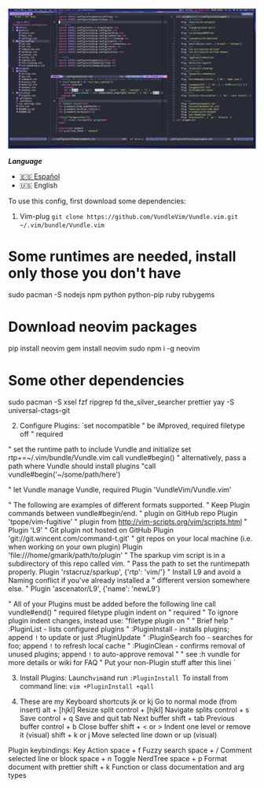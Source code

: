 ![.vim](./neovim.png)

***Language***
- [🇪🇸 Español](./README.es.md)
- 🇺🇸 English

To use this config, first download some dependencies:

1.  Vim-plug
`git clone https://github.com/VundleVim/Vundle.vim.git ~/.vim/bundle/Vundle.vim
`

# Some runtimes are needed, install only those you don't have
sudo pacman -S nodejs npm python python-pip ruby rubygems

# Download neovim packages
pip install neovim
gem install neovim
sudo npm i -g neovim

# Some other dependencies
sudo pacman -S xsel fzf ripgrep fd the_silver_searcher prettier
yay -S universal-ctags-git

2. Configure Plugins:
`set nocompatible              " be iMproved, required
filetype off                  " required

" set the runtime path to include Vundle and initialize
set rtp+=~/.vim/bundle/Vundle.vim
call vundle#begin()
" alternatively, pass a path where Vundle should install plugins
"call vundle#begin('~/some/path/here')

" let Vundle manage Vundle, required
Plugin 'VundleVim/Vundle.vim'

" The following are examples of different formats supported.
" Keep Plugin commands between vundle#begin/end.
" plugin on GitHub repo
Plugin 'tpope/vim-fugitive'
" plugin from http://vim-scripts.org/vim/scripts.html
" Plugin 'L9'
" Git plugin not hosted on GitHub
Plugin 'git://git.wincent.com/command-t.git'
" git repos on your local machine (i.e. when working on your own plugin)
Plugin 'file:///home/gmarik/path/to/plugin'
" The sparkup vim script is in a subdirectory of this repo called vim.
" Pass the path to set the runtimepath properly.
Plugin 'rstacruz/sparkup', {'rtp': 'vim/'}
" Install L9 and avoid a Naming conflict if you've already installed a
" different version somewhere else.
" Plugin 'ascenator/L9', {'name': 'newL9'}

" All of your Plugins must be added before the following line
call vundle#end()            " required
filetype plugin indent on    " required
" To ignore plugin indent changes, instead use:
"filetype plugin on
"
" Brief help
" :PluginList       - lists configured plugins
" :PluginInstall    - installs plugins; append `!` to update or just :PluginUpdate
" :PluginSearch foo - searches for foo; append `!` to refresh local cache
" :PluginClean      - confirms removal of unused plugins; append `!` to auto-approve removal
"
" see :h vundle for more details or wiki for FAQ
" Put your non-Plugin stuff after this linei
`


3. Install Plugins:
 Launch` vim `and run `:PluginInstall
 `To install from command line: `vim +PluginInstall +qall
 `

4. These are my Keyboard shortcuts
jk or kj 	Go to normal mode (from insert)
alt + [hjkl] 	Resize split
control + [hjkl] 	Navigate splits
control + s 	Save
control + q 	Save and quit
tab 	Next buffer
shift + tab 	Previous buffer
control + b 	Close buffer
shift + < or > 	Indent one level or remove it (visual)
shift + k or j 	Move selected line down or up (visual)

Plugin keybindings:
Key 	Action
space + f 	Fuzzy search
space + / 	Comment selected line or block
space + n 	Toggle NerdTree
space + p 	Format document with prettier
shift + k 	Function or class documentation and arg types
